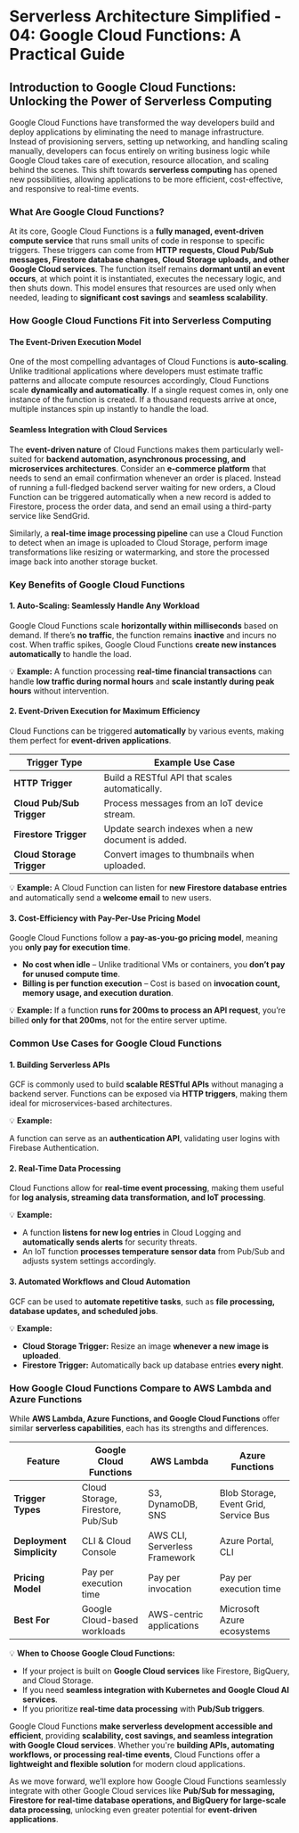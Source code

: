 # Serverless Architecture Simplified - 04: Google Cloud Functions: A Practical Guide

## Introduction to Google Cloud Functions: Unlocking the Power of Serverless Computing

Google Cloud Functions have transformed the way developers build and deploy applications by eliminating the need to manage infrastructure. Instead of provisioning servers, setting up networking, and handling scaling manually, developers can focus entirely on writing business logic while Google Cloud takes care of execution, resource allocation, and scaling behind the scenes. This shift towards **serverless computing** has opened new possibilities, allowing applications to be more efficient, cost-effective, and responsive to real-time events.

### What Are Google Cloud Functions?

At its core, Google Cloud Functions is a **fully managed, event-driven compute service** that runs small units of code in response to specific triggers. These triggers can come from **HTTP requests, Cloud Pub/Sub messages, Firestore database changes, Cloud Storage uploads, and other Google Cloud services**. The function itself remains **dormant until an event occurs**, at which point it is instantiated, executes the necessary logic, and then shuts down. This model ensures that resources are used only when needed, leading to **significant cost savings** and **seamless scalability**.

### How Google Cloud Functions Fit into Serverless Computing

#### The Event-Driven Execution Model

One of the most compelling advantages of Cloud Functions is **auto-scaling**. Unlike traditional applications where developers must estimate traffic patterns and allocate compute resources accordingly, Cloud Functions scale **dynamically and automatically**. If a single request comes in, only one instance of the function is created. If a thousand requests arrive at once, multiple instances spin up instantly to handle the load.

#### Seamless Integration with Cloud Services

The **event-driven nature** of Cloud Functions makes them particularly well-suited for **backend automation, asynchronous processing, and microservices architectures**. Consider an **e-commerce platform** that needs to send an email confirmation whenever an order is placed. Instead of running a full-fledged backend server waiting for new orders, a Cloud Function can be triggered automatically when a new record is added to Firestore, process the order data, and send an email using a third-party service like SendGrid.

Similarly, a **real-time image processing pipeline** can use a Cloud Function to detect when an image is uploaded to Cloud Storage, perform image transformations like resizing or watermarking, and store the processed image back into another storage bucket.

### Key Benefits of Google Cloud Functions

#### 1. Auto-Scaling: Seamlessly Handle Any Workload

Google Cloud Functions scale **horizontally within milliseconds** based on demand. If there’s **no traffic**, the function remains **inactive** and incurs no cost. When traffic spikes, Google Cloud Functions **create new instances automatically** to handle the load.

💡 **Example:** A function processing **real-time financial transactions** can handle **low traffic during normal hours** and **scale instantly during peak hours** without intervention.

#### 2. Event-Driven Execution for Maximum Efficiency

Cloud Functions can be triggered **automatically** by various events, making them perfect for **event-driven applications**.

| **Trigger Type**          | **Example Use Case**                                |
| ------------------------- | --------------------------------------------------- |
| **HTTP Trigger**          | Build a RESTful API that scales automatically.      |
| **Cloud Pub/Sub Trigger** | Process messages from an IoT device stream.         |
| **Firestore Trigger**     | Update search indexes when a new document is added. |
| **Cloud Storage Trigger** | Convert images to thumbnails when uploaded.         |

💡 **Example:** A Cloud Function can listen for **new Firestore database entries** and automatically send a **welcome email** to new users.

#### 3. Cost-Efficiency with Pay-Per-Use Pricing Model

Google Cloud Functions follow a **pay-as-you-go pricing model**, meaning you **only pay for execution time**.

- **No cost when idle** – Unlike traditional VMs or containers, you **don’t pay for unused compute time**.
- **Billing is per function execution** – Cost is based on **invocation count, memory usage, and execution duration**.

💡 **Example:** If a function **runs for 200ms to process an API request**, you’re billed **only for that 200ms**, not for the entire server uptime.

### Common Use Cases for Google Cloud Functions

#### 1. Building Serverless APIs

GCF is commonly used to build **scalable RESTful APIs** without managing a backend server. Functions can be exposed via **HTTP triggers**, making them ideal for microservices-based architectures.

💡 **Example:**

A function can serve as an **authentication API**, validating user logins with Firebase Authentication.

#### 2. Real-Time Data Processing

Cloud Functions allow for **real-time event processing**, making them useful for **log analysis, streaming data transformation, and IoT processing**.

💡 **Example:**

- A function **listens for new log entries** in Cloud Logging and **automatically sends alerts** for security threats.
- An IoT function **processes temperature sensor data** from Pub/Sub and adjusts system settings accordingly.

#### 3. Automated Workflows and Cloud Automation

GCF can be used to **automate repetitive tasks**, such as **file processing, database updates, and scheduled jobs**.

💡 **Example:**

- **Cloud Storage Trigger:** Resize an image **whenever a new image is uploaded**.
- **Firestore Trigger:** Automatically back up database entries **every night**.

### How Google Cloud Functions Compare to AWS Lambda and Azure Functions

While **AWS Lambda, Azure Functions, and Google Cloud Functions** offer similar **serverless capabilities**, each has its strengths and differences.

| Feature                   | **Google Cloud Functions**        | **AWS Lambda**                | **Azure Functions**                   |
| ------------------------- | --------------------------------- | ----------------------------- | ------------------------------------- |
| **Trigger Types**         | Cloud Storage, Firestore, Pub/Sub | S3, DynamoDB, SNS             | Blob Storage, Event Grid, Service Bus |
| **Deployment Simplicity** | CLI & Cloud Console               | AWS CLI, Serverless Framework | Azure Portal, CLI                     |
| **Pricing Model**         | Pay per execution time            | Pay per invocation            | Pay per execution time                |
| **Best For**              | Google Cloud-based workloads      | AWS-centric applications      | Microsoft Azure ecosystems            |

💡 **When to Choose Google Cloud Functions:**

- If your project is built on **Google Cloud services** like Firestore, BigQuery, and Cloud Storage.
- If you need **seamless integration with Kubernetes and Google Cloud AI services**.
- If you prioritize **real-time data processing** with **Pub/Sub triggers**.

Google Cloud Functions **make serverless development accessible and efficient**, providing **scalability, cost savings, and seamless integration with Google Cloud services**. Whether you're **building APIs, automating workflows, or processing real-time events**, Cloud Functions offer a **lightweight and flexible solution** for modern cloud applications.

As we move forward, we’ll explore how Google Cloud Functions seamlessly integrate with other Google Cloud services like **Pub/Sub for messaging, Firestore for real-time database operations, and BigQuery for large-scale data processing**, unlocking even greater potential for **event-driven applications**.
